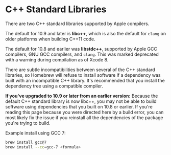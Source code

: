 # C++ Standard Libraries

There are two C++ standard libraries supported by Apple compilers.

The default for 10.9 and later is **libc++**, which is also the default for `clang` on older
platforms when building C++11 code.

The default for 10.8 and earlier was **libstdc++**, supported by Apple GCC
compilers, GNU GCC compilers, and `clang`. This was marked deprecated with a
warning during compilation as of Xcode 8.

There are subtle incompatibilities between several of the C++ standard libraries,
so Homebrew will refuse to install software if a dependency was built with an
incompatible C++ library. It's recommended that you install the dependency tree
using a compatible compiler.

**If you've upgraded to 10.9 or later from an earlier version:** Because the default C++
standard library is now libc++, you may not be able to build software using
dependencies that you built on 10.8 or earlier. If you're reading this page because
you were directed here by a build error, you can most likely fix the issue if
you reinstall all the dependencies of the package you're trying to build.

Example install using GCC 7:

```sh
brew install gcc@7
brew install --cc=gcc-7 <formula>
```
